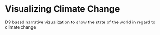 # Visualizing Climate Change
D3 based narrative vizualization to show the state of the world in regard to climate change

